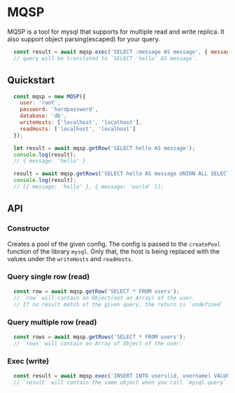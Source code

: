 # MQSP

MQSP is a tool for mysql that supports for multiple read and write replica.
It also support object parsing(escaped) for your query.

```javascript
  const result = await mqsp.exec('SELECT :message AS message', { message: 'hello' });
  // query will be translated to `SELECT 'hello' AS message`.
```

## Quickstart
```javascript
  const mqsp = new MQSP({
    user: 'root',
    password: 'hardpassword',
    database: 'db',
    writeHosts: ['localhost', 'localhost'],
    readHosts: ['localhost', 'localhost']
  });

  let result = await mqsp.getRow('SELECT hello AS message');
  console.log(result);
  // { message: 'hello' }

  result = await mqsp.getRows('SELECT hello AS message UNION ALL SELECT world AS message');
  console.log(result);
  // [{ message: 'hello' }, { message: 'world' }];
```

## API
### Constructor
Creates a pool of the given config. The config is passed to the `createPool` function
of the library `mysql`. Only that, the host is being replaced with the values under
the `writeHosts` and `readHosts`.

### Query single row (read)
```javascript
  const row = await mqsp.getRow('SELECT * FROM users');
  // `row` will contain an Object(not an Array) of the user.
  // If no result match of the given query, the return is `undefined`
```

### Query multiple row (read)
```javascript
  const rows = await mqsp.getRows('SELECT * FROM users');
  // `rows` will contain an Array of Object of the user.
```

### Exec (write)
```javascript
  const result = await mqsp.exec('INSERT INTO users(id, username) VALUES (:id, :username)', { id: 482, username: 'John Doe'});
  // `result` will contain the same object when you call `mysql.query`.
```

